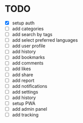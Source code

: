 # TODO

- [x] setup auth
- [ ] add categories
- [ ] add search by tags
- [ ] add select preferred languages
- [ ] add user profile
- [ ] add history
- [ ] add bookmarks
- [ ] add comments
- [ ] add likes
- [ ] add share
- [ ] add report
- [ ] add notifications
- [ ] add settings
- [ ] add history
- [ ] setup PWA
- [ ] add admin panel
- [ ] add tracking
